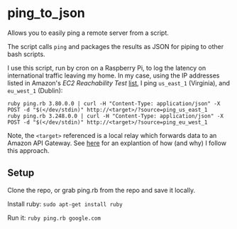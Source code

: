 # ping_to_json

Allows you to easily ping a remote server from a script.

The script calls `ping` and packages the results as JSON for piping to other bash scripts.

I use this script, run by cron on a Raspberry Pi, to log the latency on international traffic leaving my home. In my case, using the IP addresses listed in Amazon's *EC2 Reachability Test* [list](http://ec2-reachability.amazonaws.com/), I ping `us_east_1` (Virginia), and `eu_west_1` (Dublin):

```
ruby ping.rb 3.80.0.0 | curl -H "Content-Type: application/json" -X POST -d "$(</dev/stdin)" http://<target>/?source=ping_us_east_1
ruby ping.rb 3.248.0.0 | curl -H "Content-Type: application/json" -X POST -d "$(</dev/stdin)" http://<target>/?source=ping_eu_west_1
```

Note, the `<target>` referenced is a local relay which forwards data to an Amazon API Gateway. See [here](https://github.com/renenw/relay) for an explantion of how (and why) I follow this approach.

## Setup

Clone the repo, or grab ping.rb from the repo and save it locally.

Install ruby: `sudo apt-get install ruby`

Run it: `ruby ping.rb google.com`
